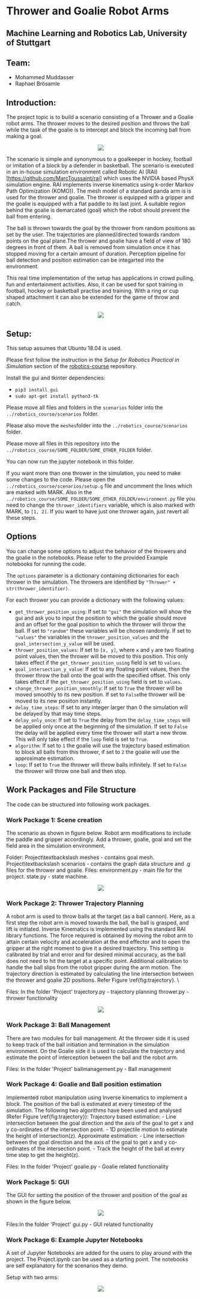 # Thrower and Goalie Robot Arms
## Machine Learning and Robotics Lab, University of Stuttgart

## Team:
* Mohammed Muddasser
* Raphael Brösamle

## Introduction:
The project topic is to build a scenario consisting of a Thrower and a Goalie robot arms. The thrower moves to the desired position and throws the ball while the task of the goalie is to intercept and block the incoming ball from making a goal. 

<p align="center">
<img src="https://github.com/muddasser27/Thrower_Goalie_RobotArms/blob/master/Video/Intro.gif" />
</p>
                                                                                                                   
The scenario is simple and synonymous to a goalkeeper in hockey, football or imitation of a block by a defender in basketball. The scenario is executed in an in-house simulation environment called Robotic AI (RAI) [https://github.com/MarcToussaint/rai] which uses the NVIDIA based PhysX simulation engine. RAI implements inverse kinematics using k-order Markov Path Optimization (KOMO)). The mesh model of a standard panda arm is is used for the thrower and goalie. The thrower is equipped with a gripper and the goalie is equipped with a flat paddle to its last joint. A suitable region behind the goalie is demarcated (goal) which the robot should prevent the ball from entering. 

The ball is thrown towards the goal by the thrower from random positions as set by the user. The trajectories are planned/directed towards random points on the goal plane.The thrower and goalie have a field of view of 180 degrees in front of them. A ball is removed from simulation once it has stopped moving for a certain amount of duration. Perception pipeline for ball detection and position estimation can be integarted into the environment.

This real time implementation of the setup has applications in crowd pulling, fun and entertainment activities. Also, it can be used for spot training in football, hockey or basketball practise and training. With a ring or cup shaped attachment it can also be extended for the game of throw and catch.

<p align="center">
<img src="https://github.com/muddasser27/Thrower_Goalie_RobotArms/blob/master/Video/Simulation.gif" />
</p>
                                                                                                                   
## Setup:
This setup assumes that Ubuntu 18.04 is used.

Please first follow the instruction in the *Setup for Robotics Practical in Simulation* section of the [robotics-course](https://github.com/MarcToussaint/robotics-course#setup-for-robotics-practical-in-simulation) repository.

Install the gui and tkinter dependencies:
* `pip3 install gui`
* `sudo apt-get install python3-tk`

Please move all files and folders in the `scenarios` folder into the `../robotics_course/scenarios` folder.

Please also move the `meshes`folder into the `../robotics_course/scenarios` folder.

Please move all files in this repository into the `../robotics_course/SOME_FOLDER/SOME_OTHER_FOLDER` folder.

You can now run the jupyter notebook in this folder.

If you want more than one thrower in the simulation, you need to make some changes to the code.
Please open the `../robotics_course/scenarios/setup.g` file and uncomment the lines which are marked with MARK. Also in the `../robotics_course/SOME_FOLDER/SOME_OTHER_FOLDER/environment.py` file you need to change the `thrower_identifiers` variable, which is also marked with MARK, to `[1, 2]`. If you want to have just one thrower again, just revert all these steps.

## Options
You can change some options to adjust the behavior of the throwers and the goalie in the notebooks.
Please refer to the provided Example notebooks for running the code.

The `options` parameter is a dictionary containing dictionaries for each thrower in the simulation. The throwers are identified by `"Thrower" + str(thrower_identifier)`.

For each thrower you can provide a dictionary with the following values:
* `get_thrower_position_using`: If set to `"gui"` the simulation will show the gui and ask you to input the position to which the goalie should move and an offset for the goal position to which the thrower will throw the ball. If set to `"random"` these variables will be chosen randomly. If set to `"values"` the variables in the `thrower_position_values` and the `goal_intersection_y_value` will be used.
* `thrower_position_values`: If set to `[x, y]`, where `x` and `y` are two floating point values, then the thrower will be moved to this position. This only takes effect if the `get_thrower_position_using` field is set to `values`.
* `goal_intersection_y_value`: If set to any floating point values, then the thrower throw the ball onto the goal with the specified offset. This only takes effect if the `get_thrower_position_using` field is set to `values`.
* `change_thrower_position_smoothly`: If set to `True` the thrower will be moved smoothly to its new position. If set to `False`the thrower will be moved to its new posiiton instantly.
* `delay_time_steps`: If set to any integer larger than 0 the simulation will be delayed by that may time steps.
* `delay_only_once`: If set to `True` the delay from the `delay_time_steps` will be applied only once at the beginning of the simulation. If set to `False` the delay will be applied every time the thrower will start a new throw. This will only take effect if the `loop` field is set to `True`.
* `algorithm`: If set to `1` the goalie will use the trajectory based estimation to block all balls from this thrower, if set to `2` the goalie will use the approximate estimation.
* `loop`: If set to `True` the thrower will throw balls infinitely. If set to `False` the thrower will throw one ball and then stop.

## Work Packages and File Structure
The code can be structured into following work packages.

### Work Package 1: Scene creation
The scenario as shown in figure below. Robot arm modifications to include the paddle and gripper accordingly. Add a thrower, goalie, goal and set the field area in the simulation environment.

Folder:
    Project\textbackslash meshes - contains goal mesh.
    Project\textbackslash scenarios - contains the graph data structure and .g files for the thrower and goalie.
Files:
    environment.py - main file for the project.
    state.py - state machine.

<p align="center">
<img src="https://github.com/muddasser27/Thrower_Goalie_RobotArms/blob/master/Video/Setting.png" />
</p>

### Work Package 2: Thrower Trajectory Planning
A robot arm is used to throw balls at the target (as a ball cannon). Here, as a first step the robot arm is moved towards the ball, the ball is grasped, and lift is initiated. Inverse Kinematics is implemented using the standard RAI library functions. The force required is obtained by moving the robot arm to attain certain velocity and acceleration at the end effector and to open the gripper at the right moment to give it a desired trajectory. This setting is calibrated by trial and error and for desired minimal accuracy, as the ball does not need to hit the target at a specific point. Additional calibration to handle the ball slips from the robot gripper during the arm motion. 
The trajectory direction is estimated by calculating the line intersection between the thrower and goalie 2D positions. Refer Figure \ref{fig:trajectory}. \\

Files: In the folder 'Project'
    trajectory.py - trajectory planning
    thrower.py - thrower functionality

<p align="center">
<img src="https://github.com/muddasser27/Thrower_Goalie_RobotArms/blob/master/Video/Trajectory.png" />
</p>

### Work Package 3: Ball Management
There are two modules for ball management.
At the thrower side it is used to keep track of the ball initiation and termination in the simulation environment. On the Goalie side it is used to calculate the trajectory and estimate the point of interception between the ball and the robot arm.

Files: In the folder 'Project'
    ballmanagement.py - Ball management

### Work Package 4: Goalie and Ball position estimation
Implemented robot manipulation using Inverse kinematics to implement a block. The position of the ball is estimated at every timestep of the simulation. The following two algorithms have been used and analysed (Refer Figure \ref{fig:trajectory}):
Trajectory based estimation:
    - Line intersection between the goal direction and the axis of the goal to get x and y co-ordinates of the intersection point.
    - 1D projectile motion to estimate the height of intersection(z).
Approximate estimation:
    - Line intersection between the goal direction and the axis of the goal to get x and y co-ordinates of the intersection point.
    - Track the height of the ball at every time step to get the height(z).

Files: In the folder 'Project'
    goalie.py - Goalie related functionality 

### Work Package 5: GUI
The GUI for setting the position of the thrower and position of the goal as shown in the figure below.

<p align="center">
<img src="https://github.com/muddasser27/Thrower_Goalie_RobotArms/blob/master/Video/GUI.gif" />
</p>

Files:In the folder 'Project'
    gui.py - GUI related functionality

### Work Package 6: Example Jupyter Notebooks
A set of Jupyter Notebooks are added for the users to play around with the project. The Project.ipynb can be used as a starting point. The notebooks are self explanatory for the scenarios they demo.

Setup with two arms:

<p align="center">
<img src="https://github.com/muddasser27/Thrower_Goalie_RobotArms/blob/master/Video/Two_Arms.gif" />
</p>

